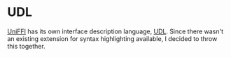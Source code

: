 # UDL

[UniFFI](https://mozilla.github.io/uniffi-rs/) has its own
interface description language, 
[UDL](https://mozilla.github.io/uniffi-rs/0.27/tutorial/udl_file.html).
Since there wasn't an existing extension for syntax highlighting available,
I decided to throw this together.
